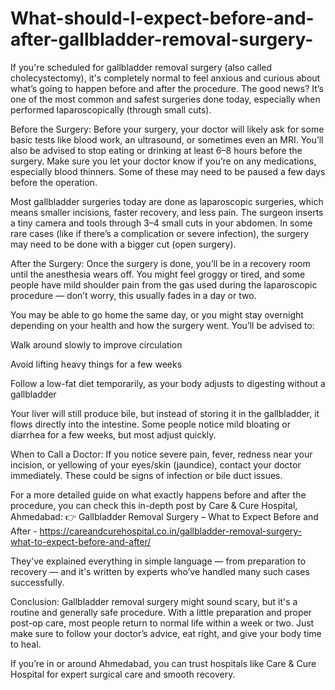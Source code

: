 # What-should-I-expect-before-and-after-gallbladder-removal-surgery-

If you're scheduled for gallbladder removal surgery (also called cholecystectomy), it's completely normal to feel anxious and curious about what’s going to happen before and after the procedure. The good news? It’s one of the most common and safest surgeries done today, especially when performed laparoscopically (through small cuts).

Before the Surgery:
Before your surgery, your doctor will likely ask for some basic tests like blood work, an ultrasound, or sometimes even an MRI. You’ll also be advised to stop eating or drinking at least 6–8 hours before the surgery. Make sure you let your doctor know if you’re on any medications, especially blood thinners. Some of these may need to be paused a few days before the operation.

Most gallbladder surgeries today are done as laparoscopic surgeries, which means smaller incisions, faster recovery, and less pain. The surgeon inserts a tiny camera and tools through 3–4 small cuts in your abdomen. In some rare cases (like if there’s a complication or severe infection), the surgery may need to be done with a bigger cut (open surgery).

After the Surgery:
Once the surgery is done, you’ll be in a recovery room until the anesthesia wears off. You might feel groggy or tired, and some people have mild shoulder pain from the gas used during the laparoscopic procedure — don’t worry, this usually fades in a day or two.

You may be able to go home the same day, or you might stay overnight depending on your health and how the surgery went. You’ll be advised to:

Walk around slowly to improve circulation

Avoid lifting heavy things for a few weeks

Follow a low-fat diet temporarily, as your body adjusts to digesting without a gallbladder

Your liver will still produce bile, but instead of storing it in the gallbladder, it flows directly into the intestine. Some people notice mild bloating or diarrhea for a few weeks, but most adjust quickly.

When to Call a Doctor:
If you notice severe pain, fever, redness near your incision, or yellowing of your eyes/skin (jaundice), contact your doctor immediately. These could be signs of infection or bile duct issues.

For a more detailed guide on what exactly happens before and after the procedure, you can check this in-depth post by Care & Cure Hospital, Ahmedabad:
👉 Gallbladder Removal Surgery – What to Expect Before and After - https://careandcurehospital.co.in/gallbladder-removal-surgery-what-to-expect-before-and-after/

They've explained everything in simple language — from preparation to recovery — and it's written by experts who’ve handled many such cases successfully.

Conclusion:
Gallbladder removal surgery might sound scary, but it's a routine and generally safe procedure. With a little preparation and proper post-op care, most people return to normal life within a week or two. Just make sure to follow your doctor’s advice, eat right, and give your body time to heal.

If you’re in or around Ahmedabad, you can trust hospitals like Care & Cure Hospital for expert surgical care and smooth recovery.
